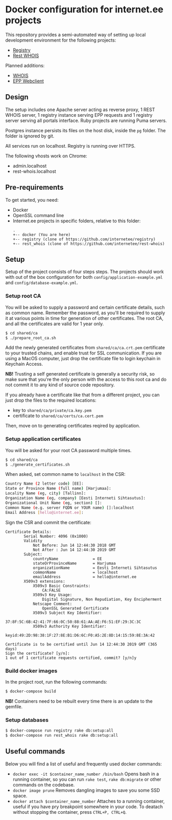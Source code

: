 # Docker configuration for internet.ee projects

This repository provides a semi-automated way of setting up local development
environment for the following projects:

  * [Registry](https://github.com/internetee/registry)
  * [Rest WHOIS](https://github.com/internetee/rest-whois)

Planned additions:

  *  [WHOIS](https://github.com/internetee/whois)
  *  [EPP Webclient](https://github.com/internetee/epp)

## Design

The setup includes one Apache server acting as reverse proxy, 1 REST WHOIS server, 1 registry instance serving EPP requests and 1 registry server serving all portals interface. Ruby projects are running Puma servers.

Postgres instance persists its files on the host disk, inside the `pg` folder. The folder is ignored by git.

All services run on localhost. Registry is running over HTTPS.

The following vhosts work on Chrome:
  * admin.localhost
  * rest-whois.localhost

## Pre-requirements

To get started, you need:

  * Docker
  * OpenSSL command line
  * Internet.ee projects in specific folders, relative to this folder:
    ```
    .
    +-- docker (You are here)
    +-- registry (clone of https://github.com/internetee/registry)
    +-- rest_whois (clone of https://github.com/internetee/rest-whois)
    ```


## Setup

Setup of the project consists of four steps steps. The projects should work with out of the box configuration for both `config/application-example.yml` and `config/database-example.yml`.

### Setup root CA

You will be asked to supply a password and certain certificate details, such as common name. Remember the password, as you'll be required to supply it at various points in time for generation of other certificates. The root CA, and all the certificates are valid for 1 year only.

  ```bash
  $ cd shared/ca
  $ ./prepare_root_ca.sh
  ```

Add the newly generated certificates from `shared/ca/ca.crt.pem` certificate to your trusted chains, and enable trust for SSL communication. If you are using a MacOS computer, just drop the certificate file to login keychain in Keychain Access.

__NB!__ Trusting a self generated certificate is generally a security risk, so make sure that you're the only person with the access to this root ca and do not commit it to any kind of source code repository.

If you already have a certificate like that from a different project, you can just drop the files to the required locations:

  * key to `shared/ca/private/ca.key.pem`
  * certificate to `shared/ca/certs/ca.cert.pem`

Then, move on to generating certificates reqired by application.

### Setup application certificates

You will be asked for your root CA password multiple times.

  ```bash
  $ cd shared/ca
  $ ./generate_certificates.sh
  ```

When asked, set common name to `localhost` in the CSR:

```bash
Country Name (2 letter code) [EE]:
State or Province Name (full name) [Harjumaa]:
Locality Name (eg, city) [Tallinn]:
Organization Name (eg, company) [Eesti Interneti Sihtasutus]:
Organizational Unit Name (eg, section) []:
Common Name (e.g. server FQDN or YOUR name) []:localhost
Email Address [hello@internet.ee]:
```

Sign the CSR and commit the certificate:

```
Certificate Details:
        Serial Number: 4096 (0x1000)
        Validity
            Not Before: Jun 14 12:44:30 2018 GMT
            Not After : Jun 14 12:44:30 2019 GMT
        Subject:
            countryName               = EE
            stateOrProvinceName       = Harjumaa
            organizationName          = Eesti Interneti Sihtasutus
            commonName                = localhost
            emailAddress              = hello@internet.ee
        X509v3 extensions:
            X509v3 Basic Constraints:
                CA:FALSE
            X509v3 Key Usage:
                Digital Signature, Non Repudiation, Key Encipherment
            Netscape Comment:
                OpenSSL Generated Certificate
            X509v3 Subject Key Identifier:
                37:8F:5C:6B:42:41:7F:66:0C:50:88:61:AA:AE:F6:51:EF:29:3C:3C
            X509v3 Authority Key Identifier:
                keyid:49:2D:98:38:1F:27:8E:B1:D6:6C:F0:A5:2E:8D:14:15:59:8E:3A:42

Certificate is to be certified until Jun 14 12:44:30 2019 GMT (365 days)
Sign the certificate? [y/n]:
1 out of 1 certificate requests certified, commit? [y/n]y
```



### Build docker images

In the project root, run the following commands:

```bash
$ docker-compose build
```

__NB!__ Containers need to be rebuilt every time there is an update to the gemfile.

### Setup databases

```bash
$ docker-compose run registry rake db:setup:all
$ docker-compose run rest_whois rake db:setup:all
```

## Useful commands

Below you will find a list of useful and frequently used docker commands:

  * `docker exec -it $container_name_number /bin/bash` Opens bash in a running container, so you can run `rake test`, `rake db:migrate` or other commands on the codebase.
  * `docker image prune` Removes dangling images to save you some SSD space.
  * `docker attach $container_name_number` Attaches to a running container, useful if you have pry breakpoint somewhere in your code. To deatach without stopping the container, press `CTRL+P, CTRL+Q`.
